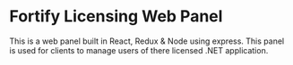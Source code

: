 # Fortify Licensing Web Panel

This is a web panel built in React, Redux & Node using express.
  This panel is used for clients to manage users of there licensed .NET application.

